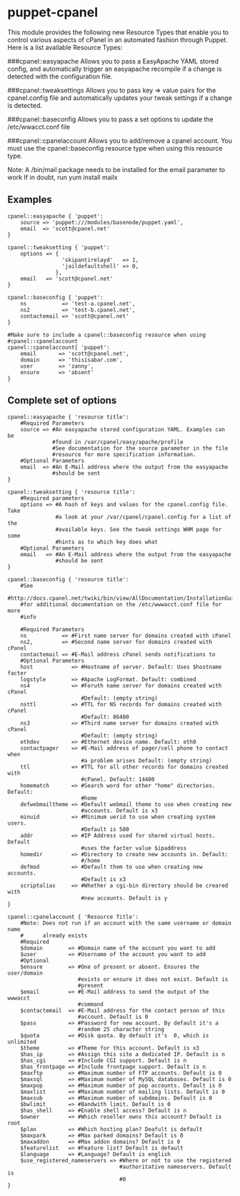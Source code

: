 puppet-cpanel
=============

This module provides the following new Resource Types that enable you to
control various aspects of cPanel in an automated fashion through Puppet.
Here is a list available Resource Types:

###cpanel::easyapache
Allows you to pass a EasyApache YAML stored config, and automatically trigger an
easyapache recompile if a change is detected with the configuration file.

###cpanel::tweaksettings
Allows you to pass key => value pairs for the cpanel.config file and
automatically updates your tweak settings if a change is detected.

###cpanel::baseconfig
Allows you to pass a set options to update the /etc/wwacct.conf file

###cpanel::cpanelaccount
Allows you to add/remove a cpanel account. You must use the cpanel::baseconfig
resource type when using this resource type.

Note: A /bin/mail package needs to be installed for the email parameter to work
If in doubt, run yum install mailx

Examples
--------

    cpanel::easyapache { 'puppet':
        source => 'puppet:///modules/basenode/puppet.yaml',
        email  => 'scott@cpanel.net'
    }

    cpanel::tweaksetting { 'puppet':
        options => {
                     'skipantirelayd'   => 1,
                     'jaildefaultshell' => 0,
                   },
        email   => 'scott@cpanel.net'
    }

    cpanel::baseconfig { 'puppet':
        ns           => 'test-a.cpanel.net',
        ns2          => 'test-b.cpanel.net',
        contactemail => 'scott@cpanel.net'
    }

    #Make sure to include a cpanel::baseconfig resource when using
    #cpanel::cpanelaccount
    cpanel::cpanelaccount{ 'puppet':
        email       => 'scott@cpanel.net',
        domain      => 'thisisabar.com',
        user        => 'zanny',
        ensure      => 'absent'
    }

Complete set of options
-----------------------

    cpanel::easyapache { 'resource title':
        #Required Parameters
        source => #An easyapache stored configuration YAML. Examples can be
                  #found in /var/cpanel/easy/apache/profile
                  #See documentation for the source parameter in the file
                  #resource for more specification information.
        #Optional Parameters
        email  => #An E-Mail address where the output from the easyapache
                  #should be sent
    } 

    cpanel::tweaksetting { 'resource title':
        #Required parameters
        options => #A hash of keys and values for the cpanel.config file. Take
                   #a look at your /var/cpanel/cpanel.config for a list of the
                   #available keys. See the tweak settings WHM page for some
                   #hints as to which key does what
        #Optional Parameters
        email   => #An E-Mail address where the output from the easyapache
                   #should be sent
    }

    cpanel::baseconfig { 'resource title':
        #See
        #http://docs.cpanel.net/twiki/bin/view/AllDocumentation/InstallationGuide/AdvancedOptions#The%20/etc/wwwacct.conf%20file
        #for additional documentation on the /etc/wwwacct.conf file for more
        #info

        #Required Parameters
        ns           => #First name server for domains created with cPanel
        ns2,         => #Second name server for domains created with cPanel
        contactemail => #E-Mail address cPanel sends notifications to
        #Optional Parameters
        host            => #Hostname of server. Default: Uses $hostname facter
        logstyle        => #Apache LogFormat. Default: combined
        ns4             => #Foruth name server for domains created with cPanel
                           #Default: (empty string)
        nsttl           => #TTL for NS records for domains created with cPanel
                           #Default: 86400
        ns3             => #Third name server for domains created with cPanel
                           #Default: (empty string)
        ethdev          => #Ethernet device name. Default: eth0
        contactpager    => #E-Mail address of pager/cell phone to contact when
                           #a problem arises Default: (empty string)
        ttl             => #TTL for all other records for domains created with
                           #cPanel. Default: 14400
        homematch       => #Search word for other "home" directories. Default:
                           #home
        defwebmailtheme => #Default webmail theme to use when creating new
                           #accounts. Default is x3
        minuid          => #Minimum uerid to use when creating system users.
                           #Default is 500
        addr            => #IP Address used for shared virtual hosts. Default
                           #uses the facter value $ipaddress
        homedir         => #Directory to create new accounts in. Default:
                           #/home
        defmod          => #Default them to use when creating new accounts.
                           #Default is x3
        scriptalias     => #Whether a cgi-bin directory should be creared with
                           #new accounts. Default is y
    }

    cpanel::cpanelaccount { 'Resource Title':
        #Note: Does not run if an account with the same username or domain name
        #      already exists
        #Required
        $domain        => #Domain name of the account you want to add
        $user          => #Username of the account you want to add
        #Optional
        $ensure        => #One of present or absent. Ensures the user/domain
                          #exists or ensure it does not exist. Default is
                          #present
        $email         => #E-Mail address to send the output of the wwwacct
                          #command
        $contactemail  => #E-Mail address for the contact person of this
                          #account. Default is 0
        $pass          => #Password for new account. By default it's a
                          #random 25 character string
        $quota         => #Disk quota. By default it's  0, which is unlimited
        $theme         => #Theme for this account. Default is x3
        $has_ip        => #Assign this site a dedicated IP. Default is n
        $has_cgi       => #Include CGI support. Default is n
        $has_frontpage => #Include frontpage support. Default is n
        $maxftp        => #Maximum number of FTP accounts. Default is 0
        $maxsql        => #Maximum number of MySQL databases. Default is 0
        $maxpop        => #Maximum number of pop accounts. Default is 0
        $maxlist       => #Maximum number of mailing lists. Default is 0
        $maxsub        => #Maximum number of subdmains. Default is 0
        $bwlimit       => #Bandwith limit. Default is 0
        $has_shell     => #Enable shell access? Default is n
        $owner         => #Which reseller owns this account? Default is root
        $plan          => #Which hosting plan? Deafult is default
        $maxpark       => #Max parked domains? Default is 0
        $maxaddon      => #Max addon domains? Default is 0
        $featurelist   => #Feature list? Default is default
        $language      => #Language? Default is english
        $use_registered_nameservers => #Where or not to use the registered 
                                       #authoritative nameservers. Default is
                                       #0
    }

